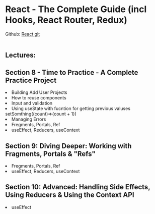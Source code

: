 <h1>React - The Complete Guide (incl Hooks, React Router, Redux)</h1>
<span>
Github:
<a href="https://github.com/academind/react-complete-guide-code/">React git</a>
</span>
<br>
<br>
<h2>Lectures: </h2>
<h2>Section 8 - Time to Practice - A Complete Practice Project</h2>
<ui>
  <li>Building Add User Projects</li>
  <li>How to reuse components</li>
  <li>Input and validation</li>
  <li>Using useState with fucntion for getting previous valuses setSomthing((count)=>{count + 1})</li>
  <li>Managing Errors</li>
  <li>Fregments, Portals, Ref</li>
  <li>useEffect, Reducers, useContext</li>
</ui>

<h2>Section 9: Diving Deeper: Working with Fragments, Portals & "Refs"</h2>
<ui>
  <li>Fregments, Portals, Ref</li>
  <li>useEffect, Reducers, useContext</li>
</ui>

<h2>Section 10: Advanced: Handling Side Effects, Using Reducers & Using the Context API</h2>
<ui>
  <li>useEffect</li>
</ui>
